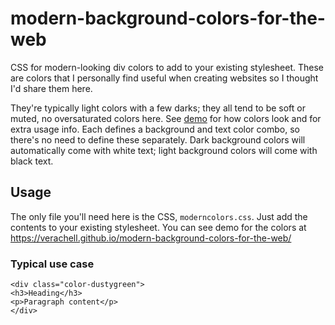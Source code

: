 # modern-background-colors-for-the-web
CSS for modern-looking div colors to add to your existing stylesheet. These are colors that I personally find useful when creating websites so I thought I'd share them here. 

They're typically light colors with a few darks; they all tend to be soft or muted, no oversaturated colors here. See [demo](https://verachell.github.io/modern-background-colors-for-the-web/) for how colors look and for extra usage info. Each defines a background and text color combo, so there's no need to define these separately. Dark background colors will automatically come with white text; light background colors will come with black text.

## Usage
The only file you'll need here is the CSS, `moderncolors.css`. Just add the contents to your existing stylesheet.
You can see demo for the colors at https://verachell.github.io/modern-background-colors-for-the-web/ 

### Typical use case
```
<div class="color-dustygreen">
<h3>Heading</h3>
<p>Paragraph content</p>
</div>
```
